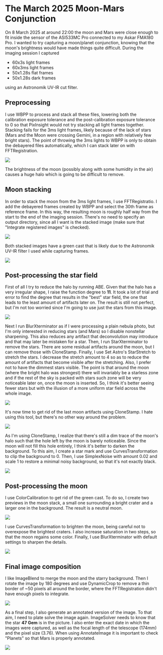 # The March 2025 Moon-Mars Conjunction

On 8 March 2025 at around 22:00 the moon and Mars were close enough to fit
inside the sensor of the ASI533MC Pro connected to my Askar FMA180 Pro. I wanted
to try capturing a moon/planet conjunction, knowing that the moon's brightness
would have made things quite difficult. During the imaging session I captured

* 60x3s light frames
* 60x3ms light frames
* 50x1.28s flat frames
* 50x1.28s dark frames

using an Astronomik UV-IR cut filter.

## Preprocessing

I use WBPP to process and stack all these files, lowering both the calibration
exposure tolerance and the post-calibration exposure tolerance to 0 so that
PixInsight would not try stacking all light frames together. Stacking fails for
the 3ms light frames, likely because of the lack of stars (Mars and the Moon
were crossing Gemini, in a region with relatively few bright stars). The point
of throwing the 3ms lights to WBPP is only to obtain the debayered files
automatically, which I can stack later on with FFTRegistration.

![](stack3s.png)

The brightness of the moon (possibly along with some humidity in the air) causes
a huge halo which is going to be difficult to remove.

## Moon stacking

In order to stack the moon from the 3ms light frames, I use FFTRegistratio. I
add the debayered frames created by WBPP and select the 30th frame as reference
frame. In this way, the resulting moon is roughly half way from the start to the
end of the imaging session. There's no need to specify an output directory,
since all I want is the stacked image (make sure that "Integrate registered
images" is checked).

![](FFTRegistration.png)

Both stacked images have a green cast that is likely due to the Astronomik UV-IR
filter I used while capturing frames.

![](stack3ms.png)

## Post-processing the star field

First of all I try to reduce the halo by running ABE. Given that the halo has a
very irregular shape, I raise the function degree to **11**. It took a lot of
trial and error to find the degree that results in the "best" star field, the
one that leads to the least amount of artifacts later on. The result is still
not perfect, but I'm not too worried since I'm going to use just the stars from
this image.

![](stack_abe.png)

Next I run BlurXterminator as if I were processing a plain nebula photo, but I'm
only interested in reducing stars (and Mars) so I disable nonstellar sharpening.
This also reduces any artifact that deconvolution may introduce and that may
later be mistaken for a star. Then, I run StarXterminator to remove the stars.
There are some residual artifacts around the moon, but I can remove those with
CloneStamp. Finally, I use Set Astro's StarStretch to stretch the stars. I
decrease the stretch amount to 4 so as to reduce the amount of artifacts that
become visible after the stretching. Also, I prefer not to have the dimmest
stars visible. The point is that around the moon (where the bright halo was
strongest) there will invariably be a starless zone and if the rest of the sky
is packed with stars such zone will be very noticeable later on, once the moon
is inserted. So, I think it's better seeing fewer stars but with the illusion of
a more uniform star field across the whole image.

![](only_stars.png)

It's now time to get rid of the last moon artifacts using CloneStamp. I hate
using this tool, but there's no other way around the problem.

![](stars_clone_stamp.png)

As I'm using CloneStamp, I realize that there's still a dim trace of the moon's
halo such that the hole left by the moon is barely noticeable. Since the moon
will not fill this hole entirely, I think it's better to darken the background.
To this aim, I create a star mark and use CurvesTransformation to clip the
background to 0. Then, I use SimplexNoise with amount 0.02 and scale 1 to
restore a minimal noisy background, so that it's not exactly black.

![](stars_noise.png)

## Post-processing the moon

I use ColorCalibration to get rid of the green cast. To do so, I create two
previews in the moon stack, a small one surrounding a bright crater and a larger
one in the background. The result is a neutral moon.

![](moon_calibrated.png)

I use CurvesTransformation to brighten the moon, being careful not to overexpose
the brightest craters. I also increase saturation in two steps, so that the moon
regains some color. Finally, I use BlurXterminator with default settings to
sharpen the details.

![](moon_brightness.png)

## Final image composition

I like ImageBlend to merge the moon and the starry background. Then I rotate the
image by 180 degrees and use DynamicCrop to remove a thin border of ~50 pixels
all around the border, where the FFTRegistration didn't have enough pixels to
integrate.

![](final.jpg)

As a final step, I also generate an annotated version of the image. To that aim,
I need to plate solve the image again. ImageSolver needs to know that the star
**47 Gem** is in the picture. I also enter the exact date in which the images
were captured, as well as the focal length of the telescope (174mm) and the
pixel size (3.76). When using AnnotateImage it is important to check "Planets"
so that Mars is properly annotated.

![](final_annotated.jpg)